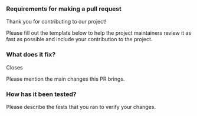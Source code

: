 ### Requirements for making a pull request

Thank you for contributing to our project! 

Please fill out the template below to help the project maintainers review it as fast as possible and include your contribution to the project.

### What does it fix?

Closes <!-- If it is related to an open issue, please link the issue here. -->

Please mention the main changes this PR brings.

### How has it been tested?

Please describe the tests that you ran to verify your changes.

<!-- If applicable, mention any known issues with the pull request -->
